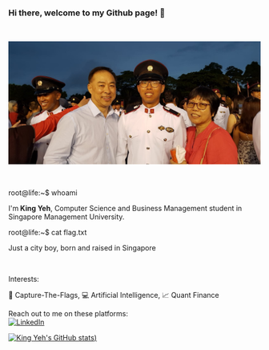 ### Hi there, welcome to my Github page! 👋
<br>

  ![Proudest moment of my life](asset_1.jpg)

<br>
<p>root@life:~$ whoami</p>
<p>I'm<strong> King Yeh</strong>, Computer Science and Business Management student in Singapore Management University. </p>
<p>root@life:~$ cat flag.txt
<p>Just a city boy, born and raised in Singapore</p>
<br>
<p>Interests:</p>
<p>🚩 Capture-The-Flags, 💻 Artificial Intelligence, 📈 Quant Finance </p>

Reach out to me on these platforms:
<br>
[![LinkedIn](https://img.shields.io/badge/-King%20Yeh-blue?style=flat-square&logo=linkedin&logoColor=white)](https://www.linkedin.com/in/king-yeh-cheah/)


[![King Yeh's GitHub stats](https://github-readme-stats.vercel.app/api?username=xbowery&count_private=true&show_icons=true&theme=tokyonight))](https://github.com/anuraghazra/github-readme-stats)

<!--
**xbowery/xbowery** is a ✨ _special_ ✨ repository because its `README.md` (this file) appears on your GitHub profile.

Here are some ideas to get you started:

- 🔭 I’m currently working on ...
- 🌱 I’m currently learning ...
- 👯 I’m looking to collaborate on ...
- 🤔 I’m looking for help with ...
- 💬 Ask me about ...
- 📫 How to reach me: ...
- 😄 Pronouns: ...
- ⚡ Fun fact: ...
-->
